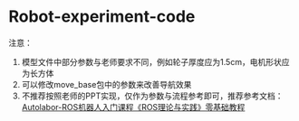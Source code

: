 # Robot-experiment-code

注意：

1. 模型文件中部分参数与老师要求不同，例如轮子厚度应为1.5cm，电机形状应为长方体
2. 可以修改move_base包中的参数来改善导航效果
3. 不推荐按照老师的PPT实现，仅作为参数与流程参考即可，推荐参考文档：[Autolabor-ROS机器人入门课程《ROS理论与实践》零基础教程](http://www.autolabor.com.cn/book/ROSTutorials/)